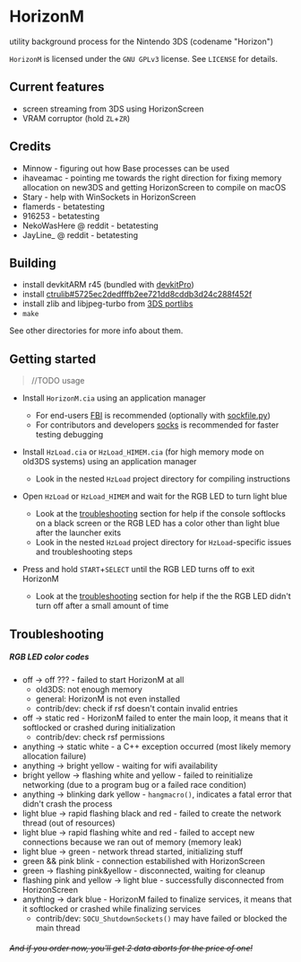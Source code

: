﻿# HorizonM
utility background process for the Nintendo 3DS (codename "Horizon")

`HorizonM` is licensed under the `GNU GPLv3` license. See `LICENSE` for details.


## Current features
* screen streaming from 3DS using HorizonScreen
* VRAM corruptor (hold `ZL`+`ZR`)


## Credits
- Minnow - figuring out how Base processes can be used
- ihaveamac - pointing me towards the right direction for fixing memory allocation on new3DS and getting HorizonScreen to compile on macOS
- Stary - help with WinSockets in HorizonScreen
- flamerds - betatesting
- 916253 - betatesting
- NekoWasHere @ reddit - betatesting
- JayLine_ @ reddit - betatesting

## Building
- install devkitARM r45 (bundled with [devkitPro](http://devkitpro.org))
- install [ctrulib#5725ec2dedfffb2ee721dd8cddb3d24c288f452f](https://github.com/smealum/ctrulib/tree/5725ec2dedfffb2ee721dd8cddb3d24c288f452f)
- install zlib and libjpeg-turbo from [3DS portlibs](https://raw.githubusercontent.com/devkitPro/3ds_portlibs/master/Makefile)
- `make`

See other directories for more info about them.

## Getting started
> //TODO usage

- Install `HorizonM.cia` using an application manager  
  - For end-users [FBI](https://github.com/Steveice10/FBI) is recommended (optionally with [sockfile.py](#))  
  - For contributors and developers [socks](https://github.com/MarcuzD/socks) is recommended for faster testing debugging

- Install `HzLoad.cia` or `HzLoad_HIMEM.cia` (for high memory mode on old3DS systems) using an application manager
  - Look in the nested `HzLoad` project directory for compiling instructions

- Open `HzLoad` or `HzLoad_HIMEM` and wait for the RGB LED to turn light blue
  - Look at the [troubleshooting](#tshoot) section for help if the console softlocks on a black screen or the RGB LED has a color other than light blue after the launcher exits
  - Look in the nested `HzLoad` project directory for `HzLoad`-specific issues and troubleshooting steps

- Press and hold `START`+`SELECT` until the RGB LED turns off to exit HorizonM
  - Look at the [troubleshooting](#troubleshooting) section for help if the the RGB LED didn't turn off after a small amount of time

## Troubleshooting

##### RGB LED color codes
- off -> off ??? - failed to start HorizonM at all
  - old3DS: not enough memory
  - general: HorizonM is not even installed
  - contrib/dev: check if rsf doesn't contain invalid entries
- off -> static red - HorizonM failed to enter the main loop, it means that it softlocked or crashed during initialization
  - contrib/dev: check rsf permissions
- anything -> static white - a C++ exception occurred (most likely memory allocation failure)
- anything -> bright yellow - waiting for wifi availability
- bright yellow -> flashing white and yellow - failed to reinitialize networking (due to a program bug or a failed race condition)
- anything -> blinking dark yellow - `hangmacro()`, indicates a fatal error that didn't crash the process
- light blue -> rapid flashing black and red - failed to create the network thread (out of resources)
- light blue -> rapid flashing white and red - failed to accept new connections because we ran out of memory (memory leak)
- light blue -> green - network thread started, initializing stuff
- green && pink blink - connection estabilished with HorizonScreen
- green -> flashing pink&yellow - disconnected, waiting for cleanup
- flashing pink and yellow -> light blue - successfully disconnected from HorizonScreen
- anything -> dark blue - HorizonM failed to finalize services, it means that it softlocked or crashed while finalizing services
  - contrib/dev: `SOCU_ShutdownSockets()` may have failed or blocked the main thread

###### ~~And if you order now, you'll get 2 data aborts for the price of one!~~
